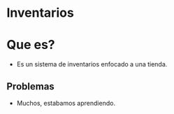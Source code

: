 # Inventarios


# Que es?

  - Es un sistema de inventarios enfocado a una tienda.

## Problemas
 - Muchos, estabamos aprendiendo.
